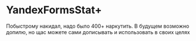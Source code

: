 # YandexFormsStat+
Побыстрому накидал, надо было 400+ наркутить.
В будущем возможно допилю, но щас можете сами дописывать и использовать в своих целях
